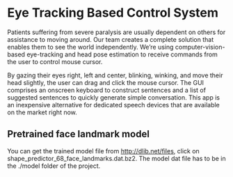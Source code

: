 # Eye Tracking Based Control System 

Patients suffering from severe paralysis are usually dependent on others for assistance to moving around. Our team creates a complete solution that enables them to see the world independently. We’re using computer-vision-based eye-tracking and head pose estimation to receive commands from the user to control mouse cursor. 

By gazing their eyes right, left and center, blinking, winking, and move their head slightly, the user can drag and click the mouse cursor. The GUI comprises an onscreen keyboard to construct sentences and a list of suggested sentences to quickly generate simple conversation. This app is an inexpensive alternative for dedicated speech devices that are available on the market right now.

## Pretrained face landmark model
You can get the trained model file from http://dlib.net/files, click on shape_predictor_68_face_landmarks.dat.bz2.
The model dat file has to be in the ./model folder of the project.



